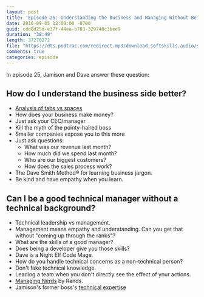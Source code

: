 ```yaml
---
layout: post
title: 'Episode 25: Understanding the Business and Managing Without Being a Developer'
date: 2016-09-05 12:00:00 -0700
guid: cdd8d25d-e37f-44ea-b783-329748c3bee9
duration: "38:49"
length: 37270272
file: "https://dts.podtrac.com/redirect.mp3/download.softskills.audio/sse-025.mp3"
comments: true
categories: episode
---
```


In episode 25, Jamison and  Dave answer these question:

## How do I understand the business side better?

* [Analysis of tabs vs spaces](https://medium.com/@hoffa/400-000-github-repositories-1-billion-files-14-terabytes-of-code-spaces-or-tabs-7cfe0b5dd7fd#.ahv57m5mn)
* How does your business make money?
* Just ask your CEO/manager
* Kill the myth of the pointy-haired boss
* Smaller companies expose you to this more
* Just ask questions:
  * What was our revenue last month?
  * How much did we spend last month?
  * Who are our biggest customers?
  * How does the sales process work?
* The Dave Smith Method® for learning business jargon.
* Be kind and have empathy when you learn.

## Can I be a good technical manager without a technical background?

* Technical leadership vs management.
* Management means empathy and understanding. Can you get that without "coming up through the ranks"?
* What are the skills of a good manager?
* Does being a developer give you those skills?
* Dave is a Night Elf Code Mage.
* How do you handle technical concerns as a non-technical person?
* Don't fake technical knowledge.
* Leading a team when you don't directly see the effect of your actions.
* [Managing Nerds](http://randsinrepose.com/archives/managing-nerds/) by Rands.
* Jamison's former boss's [technical expertise](https://www.amazon.com/Microsoft-Object-Programming-Visual-Windows/dp/1556158998)



